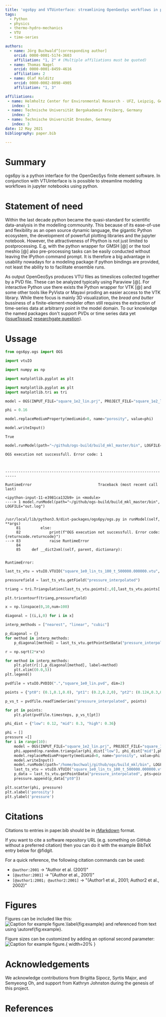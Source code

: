 ```yaml
---
title: 'ogs6py and VTUinterface: streamlining OpenGeoSys workflows in python'
tags:
  - Python
  - physics
  - thermo-hydro-mechanics
  - VTU
  - time-series

authors:
  - name: Jörg Buchwald^[corresponding author]
    orcid: 0000-0001-5174-3603
    affiliation: "1, 2" # (Multiple affiliations must be quoted)
  - name: Thomas Nagel
    orcid: 0000-0001-8459-4616
    affiliation: 2
  - name: Olaf Kolditz
    orcid: 0000-0002-8098-4905
    affiliation: "1, 3"

affiliations:
 - name: Helmholtz Center for Environmental Research - UFZ, Leipzig, Germany
   index: 1
 - name: Technische Universität Bergakademie Freiberg, Germany
   index: 2
 - name: Technische Universität Dresden, Germany
   index: 3
date: 12 May 2021
bibliography: paper.bib

---
```


# Summary

ogs6py is a python interface for the OpenGeoSys finite element software.
In conjunction with VTUinterface is is possible to streamline modeling workflows
in jupyter notebooks using python.

# Statement of need

Within the last decade python became the quasi-standard for scientific data-analysis
in the modelling commounity. This because of its ease-of-use and flexibility as an open
source dynamic language, the gigantic Python ecosystem, the development of powerfull plotting
libraries and the jupyter notebook.
However, the attractiveness of Phython is not just limited to postprocessing. 
E.g, with the python wrapper for GMSH [@] or the tool meshio [@] also pre-processing tasks can
be easily conducted without leaving the IPython command prompt. It is therefore a big advantage 
in usability nowadays for a modeling package if python bindings are provided, not least the ability to
to facilitate ensemble runs.

As output OpenGeoSys produces VTU files as timeslices collected together by a PVD file.
These can be analyzed typically using Paraview [@]. For interactive Python use there exists the Python 
wrapper for VTK [@] and some other tools like PyVista or Mayavi proding an easier access to the VTK library.
While there focus is mainly 3D visualization, the _bread and butter_ bussiness of a finite-element-modeler often 
still requires the extraction of time-series data at arbitrarry point in the model domain.
To our knowledge the named packages don't support PVDs or time series data yet 
([issue1](https://github.com/pyvista/pyvista/issues/414)[issue2](https://github.com/pyvista/pyvista-support/issues/294)
[researchgate question](https://www.researchgate.net/post/How_to_plot_pvd_file_using_MayaVi)).

# Ussage


```python
from ogs6py.ogs import OGS
```


```python
import vtuIO
```


```python
import numpy as np
```


```python
import matplotlib.pyplot as plt
```


```python
import matplotlib.pyplot as plt
import matplotlib.tri as tri
```


```python
model = OGS(INPUT_FILE="square_1e2_lin.prj", PROJECT_FILE="square_1e2_lin_out.prj", MKL=True)
```


```python
phi = 0.16
```


```python
model.replaceMediumProperty(mediumid=0, name="porosity", value=phi)
```


```python
model.writeInput()
```




    True




```python
model.runModel(path="~/github/ogs-build/build_mkl_master/bin", LOGFILE="out.log")
```

    OGS execution not successfull. Error code: 1



    ---------------------------------------------------------------------------

    RuntimeError                              Traceback (most recent call last)

    <ipython-input-11-e3981ca132b9> in <module>
    ----> 1 model.runModel(path="~/github/ogs-build/build_mkl_master/bin", LOGFILE="out.log")
    

    /usr/local/lib/python3.9/dist-packages/ogs6py/ogs.py in runModel(self, **args)
         81         else:
         82             print(f"OGS execution not successfull. Error code: {returncode.returncode}")
    ---> 83             raise RuntimeError
         84 
         85     def __dict2xml(self, parent, dictionary):


    RuntimeError: 



```python
last_ts_vtu = vtuIO.VTUIO("square_1e0_lin_ts_100_t_500000.000000.vtu", dim=2)
```


```python
pressurefield = last_ts_vtu.getField("pressure_interpolated")
```


```python
triang = tri.Triangulation(last_ts_vtu.points[:,0],last_ts_vtu.points[:,1])
```


```python
plt.tricontourf(triang,pressurefield)
```


```python
x = np.linspace(0,10,num=100)
```


```python
diagonal = [(i,i,0) for i in x]
```


```python
interp_methods = ["nearest", "linear", "cubic"]
```


```python
p_diagonal = {}
for method in interp_methods:
    p_diagonal[method] = last_ts_vtu.getPointSetData("pressure_interpolated", pointsetarray=diagonal, interpolation_method=method)
```


```python
r = np.sqrt(2*x*x)
```


```python
for method in interp_methods:
    plt.plot(r[:],p_diagonal[method], label=method)
    plt.xlim((0.0,5))
plt.legend()    
```


```python
pvdfile = vtuIO.PVDIO(".","square_1e0_lin.pvd", dim=2)
```


```python
points = {"pt0": (0.1,0.1,0.0), "pt1": (0.2,0.2,0), "pt2": (0.124,0.3,0.0)}
```


```python
p_vs_t = pvdfile.readTimeSeries("pressure_interpolated", points)
```


```python
for pt in points:
    plt.plot(pvdfile.timesteps, p_vs_t[pt])
```


```python
phi_dist = {"low": 0.12, "mid": 0.3, "high": 0.36} 
```


```python
phi = []
pressure =[]
for i in range(10):
    model = OGS(INPUT_FILE="square_1e2_lin.prj", PROJECT_FILE="square_1e2_lin_out.prj", MKL=True)
    phi.append(np.random.triangular(phi_dist["low"], phi_dist["mid"],phi_dist["high"]))
    model.replaceMediumProperty(mediumid=0, name="porosity", value=phi[-1])
    model.writeInput()
    model.runModel(path="/home/buchwalj/github/ogs/build_mkl/bin", LOGFILE="out.log")
    last_ts_vtu = vtuIO.VTUIO("square_1e0_lin_ts_100_t_500000.000000.vtu", dim=2)
    p_data = last_ts_vtu.getPointData("pressure_interpolated", pts=points)
    pressure.append(p_data["pt0"])
```


```python
plt.scatter(phi, pressure)
plt.xlabel('porosity')
plt.ylabel('pressure')
```



# Citations

Citations to entries in paper.bib should be in
[rMarkdown](http://rmarkdown.rstudio.com/authoring_bibliographies_and_citations.html)
format.

If you want to cite a software repository URL (e.g. something on GitHub without a preferred
citation) then you can do it with the example BibTeX entry below for @fidgit.

For a quick reference, the following citation commands can be used:
- `@author:2001`  ->  "Author et al. (2001)"
- `[@author:2001]` -> "(Author et al., 2001)"
- `[@author1:2001; @author2:2001]` -> "(Author1 et al., 2001; Author2 et al., 2002)"

# Figures

Figures can be included like this:
![Caption for example figure.\label{fig:example}](figure.png)
and referenced from text using \autoref{fig:example}.

Figure sizes can be customized by adding an optional second parameter:
![Caption for example figure.](figure.png){ width=20% }

# Acknowledgements

We acknowledge contributions from Brigitta Sipocz, Syrtis Major, and Semyeong
Oh, and support from Kathryn Johnston during the genesis of this project.

# References



```python

```
